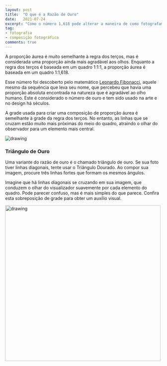 ```yaml
---
layout: post
title:  "O que é a Razão de Ouro"
date:   2021-07-24
excerpt: "Como o número 1,618 pode alterar a maneira de como fotografamos as coisas"
tag:
- fotografia
- composição fotográfica
comments: true
---
```

A proporção áurea é muito semelhante à regra dos terços, mas é considerada uma proporção ainda mais agradável aos olhos. Enquanto a regra dos terços é baseada em um quadro 1:1:1, a proporção áurea é baseada em um quadro 1:1,618.

Esse número foi descoberto pelo matemático <a href="https://pt.wikipedia.org/wiki/Leonardo_Fibonacci" target="_blank">Leonardo Fibonacci</a>, aquele mesmo da sequência que leva seu nome, que percebeu que havia uma proporção absoluta encontrada na natureza que é agradável ao olho humano. Este é considerado o número de ouro e tem sido usado na arte e no design há séculos.

A grade usada para criar uma composição de proporção áurea é semelhante à grade da regra dos terços. No entanto, as linhas que se cruzam estão muito mais próximas do meio do quadro, atraindo o olhar do observador para um elemento mais central.

<img src="https://i.imgur.com/vK2tKRw.jpg" alt="drawing" style="length:400px;"/>

### Triângulo de Ouro
Uma variante do razão de ouro é o chamado triângulo de ouro. Se sua foto tiver linhas diagonais, tente usar o Triângulo Dourado. Ao compor sua imagem, procure três linhas fortes que formam os mesmos ângulos.

Imagine que há linhas diagonais se cruzando em sua imagem, que conduzem o olhar do visualizador suavemente por cada elemento do quadro. Pode parecer confuso, mas é mais simples do que parece. Confira esta sobreposição de grade para obter um auxílio visual.

<img src="https://i.imgur.com/g2g6sMa.png" alt="drawing" style="width:500px;"/>
